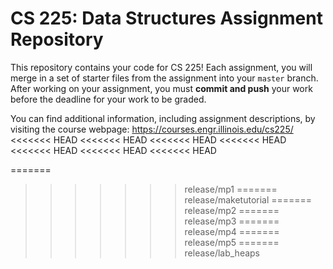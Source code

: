 # CS 225: Data Structures Assignment Repository

This repository contains your code for CS 225!  Each assignment, you will merge in a set of starter files from the assignment into your `master` branch.  After working on your assignment, you must **commit and push** your work before the deadline for your work to be graded.

You can find additional information, including assignment descriptions, by visiting the course webpage: https://courses.engr.illinois.edu/cs225/
<<<<<<< HEAD
<<<<<<< HEAD
<<<<<<< HEAD
<<<<<<< HEAD
<<<<<<< HEAD
<<<<<<< HEAD
<<<<<<< HEAD

=======
>>>>>>> release/mp1
=======
>>>>>>> release/maketutorial
=======
>>>>>>> release/mp2
=======
>>>>>>> release/mp3
=======
>>>>>>> release/mp4
=======
>>>>>>> release/mp5
=======
>>>>>>> release/lab_heaps
